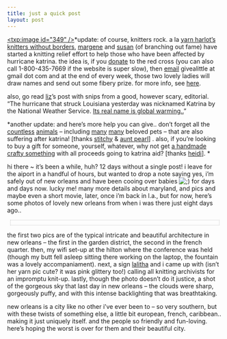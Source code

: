 ```yaml
---
title: just a quick post
layout: post
---
```


<span class="pic"><a href="http://zeneedle.typepad.com/give_a_little/"><txp:image id="349" /></a></span>*update: of course, knitters rock. a la [yarn harlot&#8217;s knitters without borders][1], [margene][2] and [susan][3] (of branching out fame) have started a knitting relief effort to help those who have been affected by hurricane katrina. the idea is, if you [donate][4] to the red cross (you can also call 1-800-435-7669 if the website is super slow), then [email][5] givealittle at gmail dot com and at the end of every week, those two lovely ladies will draw names and send out some fibery prize. for more info, see [here][6].</p> 

also, go read [liz][7]&#8217;s post with snips from a good, however scary, editorial. &#8220;The hurricane that struck Louisiana yesterday was nicknamed Katrina by the National Weather Service. [Its real name is global warming..][8]&#8221; </em>

*another update: and here&#8217;s more help you can give.. don&#8217;t forget all the [countless][9] [animals][10] &#8211; including [many][11] [many][12] beloved pets &#8211; that are also suffering after katrina! [thanks [stitchy][13] & [aunt pearl][14]] . also, if you&#8217;re looking to buy a gift for someone, yourself, whatever, why not get [a handmade crafty something][15] with all proceeds going to katrina aid? [thanks [heidi][16]]. *

hi there ~ it&#8217;s been a while, huh? 12 days without a single post! i leave for the aiport in a handful of hours, but wanted to drop a note saying yes, i&#8217;m safely out of new orleans and have been cooing over babies <img src="http://localhost:8888/wordpress/wp-includes/images/smilies/icon_wink.gif" alt=";)" class="wp-smiley" /> for days and days now. lucky me! many more details about maryland, and pics and maybe even a short movie, later, once i&#8217;m back in l.a., but for now, here&#8217;s some photos of lovely new orleans from when i was there just eight days ago..

<div style="text-align: center; border: 1px dotted silver; padding-top: 11px; margin: 7px;">
  <txp:jmr_gallery category="345" />
</div>

the first two pics are of the typical intricate and beautiful architecture in new orleans &#8211; the first in the garden district, the second in the french quarter. then, my wifi set-up at the hilton where the conference was held (though my butt fell asleep sitting there working on the laptop, the fountain was a lovely accompaniament). next, a sign [lalitha][17] and i came up with (isn&#8217;t her yarn pic cute? it was pink glittery too!) calling all knitting archivists for an impromptu knit-up. lastly, though the photo doesn&#8217;t do it justice, a shot of the gorgeous sky that last day in new orleans &#8211; the clouds were sharp, gorgeously puffy, and with this intense backlighting that was breathtaking. 

new orleans is a city like no other i&#8217;ve ever been to &#8211; so very southern, but with these twists of something else, a little bit european, french, caribbean.. making it just uniquely itself. and the people so friendly and fun-loving. here&#8217;s hoping the worst is over for them and their beautiful city.

 [1]: http://www.yarnharlot.ca/blog/tsffaq.html
 [2]: http://zeneedle.typepad.com/
 [3]: http://ma2ut.blogspot.com/
 [4]: http://store.yahoo.com/redcross-donate/
 [5]: mailto:givealittle@gmail.com?subject=Your%20Name:%20%20%20%20Donation%20Amount:%20
 [6]: http://zeneedle.typepad.com/zeneedle_process_of_art/2005/09/life_will_never.html
 [7]: http://pocketfarm.blogspot.com/2005/08/katrina.html
 [8]: http://www.heatisonline.org/contentserver/objecthandlers/index.cfm?id=5444&method=full
 [9]: http://www.noahswish.org/Donations.htm
 [10]: https://secure.hsus.org/01/disaster_relief_fund_2005?source=drfhbw
 [11]: http://www.nsalamerica.org/
 [12]: http://www.networkforgood.org/topics/animal_environ/hurricanes/
 [13]: http://yarnpants.blogspot.com/2005/08/weather-woes.html
 [14]: http://www.crazyauntpurl.com/archives/2005/09/aint_no_funny_h_1.php
 [15]: http://www.etsy.com/shop.php?user_id=3146
 [16]: http://www.stepintomythimble.com/wordpress/?p=462
 [17]: http://lali.typepad.com